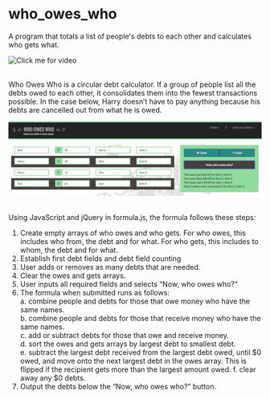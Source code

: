# who_owes_who
A program that totals a list of people's debts to each other and calculates who gets what.<br>

![Click me for video](https://youtu.be/Bcm9pTK_Kx8 "Animation that shows sample debts being consolidated")<br><br>

Who Owes Who is a circular debt calculator. If a group of people list all the debts owed to each other, it consolidates them into the fewest transactions possible. In the case below, Harry doesn’t have to pay anything because his debts are cancelled out from what he is owed.<br>

![Screen_Shot](Screen_Shot_1.png "Sample showing four debts")<br><br>

Using JavaScript and jQuery in formula.js, the formula follows these steps:<br>
1) Create empty arrays of who owes and who gets. For who owes, this includes who from, the debt and for what. For who gets, this includes to whom, the debt and for what.<br>
2) Establish first debt fields and debt field counting<br>
3) User adds or removes as many debts that are needed.<br>
4) Clear the owes and gets arrays.<br>
5) User inputs all required fields and selects “Now, who owes who?”<br>
6) The formula when submitted runs as follows:<br>
	a. combine people and debts for those that owe money who have the same names.<br>
	b. combine people and debts for those that receive money who have the same names.<br>
	c. add or subtract debts for those that owe and receive money.<br>
	d. sort the owes and gets arrays by largest debt to smallest debt.<br>
	e. subtract the largest debt received from the largest debt owed, until $0 owed, and move onto the next largest debt in the owes array. This is flipped if the recipient gets more than the largest amount owed.
	f. clear away any $0 debts.<br>
7) Output the debts below the “Now, who owes who?” button.<br>
